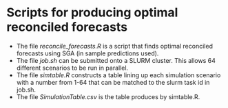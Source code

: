# Scripts for producing optimal reconciled forecasts

- The file *reconcile_forecasts.R* is a script that finds optimal reconciled forecasts using SGA (in sample predictions used).
- The file *job.sh* can be submitted onto a SLURM cluster.  This allows 64 different scenarios to be run in parallel.
- The file *simtable.R* constructs a table lining up each simulation scenario with a number from 1-64 that can be matched to the slurm task id in job.sh.
- The file *SimulationTable.csv* is the table produces by simtable.R.


